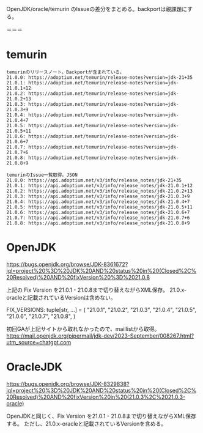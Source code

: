 OpenJDK/oracle/temurin のIssueの差分をまとめる。backportは親課題にする。

＝＝＝

# temurin
```
temurinのリリースノート。Backportが含まれている。
21.0.0: https://adoptium.net/temurin/release-notes?version=jdk-21+35
21.0.1: https://adoptium.net/temurin/release-notes?version=jdk-21.0.1+12
21.0.2: https://adoptium.net/temurin/release-notes?version=jdk-21.0.2+13
21.0.3: https://adoptium.net/temurin/release-notes?version=jdk-21.0.3+9
21.0.4: https://adoptium.net/temurin/release-notes?version=jdk-21.0.4+7
21.0.5: https://adoptium.net/temurin/release-notes?version=jdk-21.0.5+11
21.0.6: https://adoptium.net/temurin/release-notes?version=jdk-21.0.6+7
21.0.7: https://adoptium.net/temurin/release-notes?version=jdk-21.0.7+6
21.0.8: https://adoptium.net/temurin/release-notes?version=jdk-21.0.8+9

temurinのIssue一覧取得。JSON
21.0.0: https://api.adoptium.net/v3/info/release_notes/jdk-21+35
21.0.1: https://api.adoptium.net/v3/info/release_notes/jdk-21.0.1+12
21.0.2: https://api.adoptium.net/v3/info/release_notes/jdk-21.0.2+13
21.0.3: https://api.adoptium.net/v3/info/release_notes/jdk-21.0.3+9
21.0.4: https://api.adoptium.net/v3/info/release_notes/jdk-21.0.4+7
21.0.5: https://api.adoptium.net/v3/info/release_notes/jdk-21.0.5+11
21.0.6: https://api.adoptium.net/v3/info/release_notes/jdk-21.0.6+7
21.0.7: https://api.adoptium.net/v3/info/release_notes/jdk-21.0.7+6
21.0.8: https://api.adoptium.net/v3/info/release_notes/jdk-21.0.8+9
```

# OpenJDK

https://bugs.openjdk.org/browse/JDK-8361672?jql=project%20%3D%20JDK%20AND%20status%20in%20(Closed%2C%20Resolved)%20AND%20fixVersion%20%3D%2021.0.8

上記の Fix Version を21.0.1 - 21.0.8まで切り替えながらXML保存。
21.0.x-oracleと記載されているVersionは含めない。

FIX_VERSIONS: tuple[str, ...] = (
    "21.0.1",
    "21.0.2",
    "21.0.3",
    "21.0.4",
    "21.0.5",
    "21.0.6",
    "21.0.7",
    "21.0.8",
)

初回GAが上記サイトから取れなかったので、maillistから取得。
https://mail.openjdk.org/pipermail/jdk-dev/2023-September/008267.html?utm_source=chatgpt.com

# OracleJDK

https://bugs.openjdk.org/browse/JDK-8329838?jql=project%20%3D%20JDK%20AND%20status%20in%20(Closed%2C%20Resolved)%20AND%20fixVersion%20in%20(21.0.3%2C%2021.0.3-oracle)

OpenJDKと同じく、Fix Version を21.0.1 - 21.0.8まで切り替えながらXML保存する。
ただし、21.0.x-oracleと記載されているVersionを含める。
